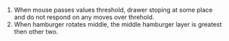 1. When mouse passes values threshold, drawer stoping at some place and do not respond on any moves over threhold.
2. When hamburger rotates middle, the middle hamburger layer is greatest then other two.
